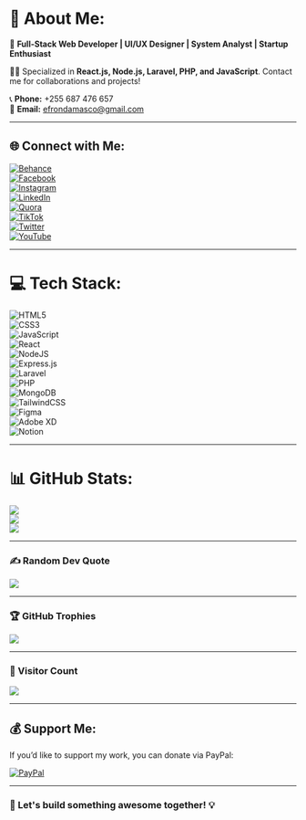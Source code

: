 # 💫 About Me:

🚀 **Full-Stack Web Developer | UI/UX Designer | System Analyst | Startup Enthusiast**

👨‍💻 Specialized in **React.js, Node.js, Laravel, PHP, and JavaScript**. Contact me for collaborations and projects!

📞 **Phone:** +255 687 476 657  
📧 **Email:** efrondamasco@gmail.com  

---

## 🌐 Connect with Me:

[![Behance](https://img.shields.io/badge/Behance-1769ff?logo=behance&logoColor=white)](https://behance.net/efrondamasco)  
[![Facebook](https://img.shields.io/badge/Facebook-%231877F2.svg?logo=Facebook&logoColor=white)](https://facebook.com/dezaraso)  
[![Instagram](https://img.shields.io/badge/Instagram-%23E4405F.svg?logo=Instagram&logoColor=white)](https://instagram.com/efrondamasco_07)  
[![LinkedIn](https://img.shields.io/badge/LinkedIn-%230077B5.svg?logo=linkedin&logoColor=white)](https://www.linkedin.com/in/efron-damasco-70636a199/)  
[![Quora](https://img.shields.io/badge/Quora-%23B92B27.svg?logo=Quora&logoColor=white)](https://quora.com/profile/efrondamasco)  
[![TikTok](https://img.shields.io/badge/TikTok-%23000000.svg?logo=TikTok&logoColor=white)](https://tiktok.com/@efron07)  
[![Twitter](https://img.shields.io/badge/Twitter-%231DA1F2.svg?logo=Twitter&logoColor=white)](https://twitter.com/damascoefron)  
[![YouTube](https://img.shields.io/badge/YouTube-%23FF0000.svg?logo=YouTube&logoColor=white)](https://youtube.com/c/efrondamasco)  

---

# 💻 Tech Stack:

![HTML5](https://img.shields.io/badge/html5-%23E34F26.svg?style=for-the-badge&logo=html5&logoColor=white)  
![CSS3](https://img.shields.io/badge/css3-%231572B6.svg?style=for-the-badge&logo=css3&logoColor=white)  
![JavaScript](https://img.shields.io/badge/javascript-%23323330.svg?style=for-the-badge&logo=javascript&logoColor=%23F7DF1E)  
![React](https://img.shields.io/badge/react-%2320232a.svg?style=for-the-badge&logo=react&logoColor=%2361DAFB)  
![NodeJS](https://img.shields.io/badge/node.js-6DA55F?style=for-the-badge&logo=node.js&logoColor=white)  
![Express.js](https://img.shields.io/badge/express.js-%23404d59.svg?style=for-the-badge&logo=express&logoColor=%2361DAFB)  
![Laravel](https://img.shields.io/badge/laravel-%23FF2D20.svg?style=for-the-badge&logo=laravel&logoColor=white)  
![PHP](https://img.shields.io/badge/php-%23777BB4.svg?style=for-the-badge&logo=php&logoColor=white)  
![MongoDB](https://img.shields.io/badge/MongoDB-%234ea94b.svg?style=for-the-badge&logo=mongodb&logoColor=white)  
![TailwindCSS](https://img.shields.io/badge/tailwindcss-%2338B2AC.svg?style=for-the-badge&logo=tailwind-css&logoColor=white)  
![Figma](https://img.shields.io/badge/figma-%23F24E1E.svg?style=for-the-badge&logo=figma&logoColor=white)  
![Adobe XD](https://img.shields.io/badge/Adobe%20XD-470137?style=for-the-badge&logo=Adobe%20XD&logoColor=#FF61F6)  
![Notion](https://img.shields.io/badge/Notion-%23000000.svg?style=for-the-badge&logo=notion&logoColor=white)  

---

# 📊 GitHub Stats:

![](https://github-readme-stats.vercel.app/api?username=efron07&theme=dark&hide_border=false&include_all_commits=true&count_private=false)  
![](https://github-readme-streak-stats.herokuapp.com/?user=efron07&theme=dark&hide_border=false)  
![](https://github-readme-stats.vercel.app/api/top-langs/?username=efron07&theme=dark&hide_border=false&include_all_commits=true&count_private=false&layout=compact)  

---

### ✍️ Random Dev Quote

![](https://quotes-github-readme.vercel.app/api?type=horizontal&theme=radical)  

---

### 🏆 GitHub Trophies

![](https://github-profile-trophy.vercel.app/?username=efron07&theme=darkhub&no-frame=false&no-bg=false&margin-w=4)  

---

### 🚀 Visitor Count

[![](https://visitcount.itsvg.in/api?id=efron07&icon=0&color=0)](https://visitcount.itsvg.in)  

---

## 💰 Support Me:

If you’d like to support my work, you can donate via PayPal:

[![PayPal](https://img.shields.io/badge/PayPal-00457C?style=for-the-badge&logo=paypal&logoColor=white)](https://paypal.me/efrondamasco@gmail.com)  

---

### 🚀 Let's build something awesome together! 💡
